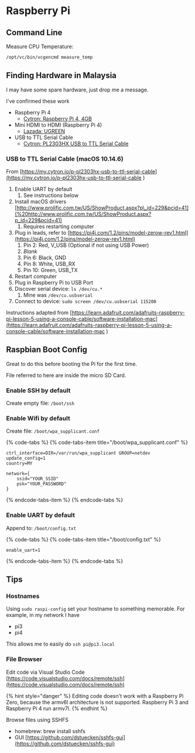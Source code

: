 # Raspberry Pi

## Command Line

Measure CPU Temperature:

```bash
/opt/vc/bin/vcgencmd measure_temp
```

## Finding Hardware in Malaysia

I may have some spare hardware, just drop me a message.

I've confirmed these work

* Raspberry Pi 4
  * [Cytron: Raspberry Pi 4, 4GB](https://my.cytron.io/p-raspberry-pi-4-model-b-4gb)
* Mini HDMI to HDMI \(Raspberry Pi 4\)
  * [Lazada: UGREEN](https://www.lazada.com.my/products/ugreen-micro-hdmi-to-hdmi-cable-male-to-female-micro-hdmi-adapter-supports-4k-3d-for-gopro-hero-5-tablets-laptopasus-vivobook-s14zenbook-ux305ux330cameras-etc20cm-i13642239-s16735359.html)
* USB to TTL Serial Cable
  * [Cytron: PL2303HX USB to TTL Serial Cable](https://my.cytron.io/p-pl2303hx-usb-to-ttl-serial-cable)

### USB to TTL Serial Cable \(macOS 10.14.6\)

From [https://my.cytron.io/p-pl2303hx-usb-to-ttl-serial-cable](https://my.cytron.io/p-pl2303hx-usb-to-ttl-serial-cable
)

1. Enable UART by default
   1. See instructions below
2. Install macOS drivers [http://www.prolific.com.tw/US/ShowProduct.aspx?p\_id=229&pcid=41](%20http://www.prolific.com.tw/US/ShowProduct.aspx?p_id=229&pcid=41)
   1. Requires restarting computer
3. Plug in leads, refer to [https://pi4j.com/1.2/pins/model-zerow-rev1.html](https://pi4j.com/1.2/pins/model-zerow-rev1.html)
   1. Pin 2: Red, V\_USB \(Optional if not using USB Power\)
   2. _Blank_
   3. Pin 6: Black, GND
   4. Pin 8: White, USB\_RX
   5. Pin 10: Green, USB\_TX
4. Restart computer
5. Plug in Raspberry Pi to USB Port
6. Discover serial device: `ls /dev/cu.*`
   1. Mine was `/dev/cu.usbserial`
7. Connect to device: `sudo screen /dev/cu.usbserial 115200`

Instructions adapted from [https://learn.adafruit.com/adafruits-raspberry-pi-lesson-5-using-a-console-cable/software-installation-mac](https://learn.adafruit.com/adafruits-raspberry-pi-lesson-5-using-a-console-cable/software-installation-mac
)

## Raspbian Boot Config

Great to do this before booting the Pi for the first time.

File referred to here are inside the micro SD Card.

### Enable SSH by default

Create empty file: `/boot/ssh`

### Enable Wifi by default

Create file: `/boot/wpa_supplicant.conf`

{% code-tabs %}
{% code-tabs-item title="/boot/wpa\_supplicant.conf" %}
```text
ctrl_interface=DIR=/var/run/wpa_supplicant GROUP=netdev
update_config=1
country=MY

network={
    ssid="YOUR_SSID"
    psk="YOUR_PASSWORD"
}
```
{% endcode-tabs-item %}
{% endcode-tabs %}

### Enable UART by default

Append to: `/boot/config.txt`

{% code-tabs %}
{% code-tabs-item title="/boot/config.txt" %}
```text
enable_uart=1
```
{% endcode-tabs-item %}
{% endcode-tabs %}

## Tips

### Hostnames

Using `sudo raspi-config` set your hostname to something memorable. For example, in my network I have

* pi3
* pi4

This allows me to easily do `ssh pi@pi3.local`

### File Browser

Edit code via Visual Studio Code [https://code.visualstudio.com/docs/remote/ssh](https://code.visualstudio.com/docs/remote/ssh)

{% hint style="danger" %}
Editing code doesn't work with a Raspberry Pi Zero, because the armv6l architecture is not supported. Raspberry Pi 3 and Raspberry Pi 4 run armv7l.
{% endhint %}

Browse files using SSHFS

* homebrew: brew install sshfs
* GUI [https://github.com/dstuecken/sshfs-gui](https://github.com/dstuecken/sshfs-gui)

